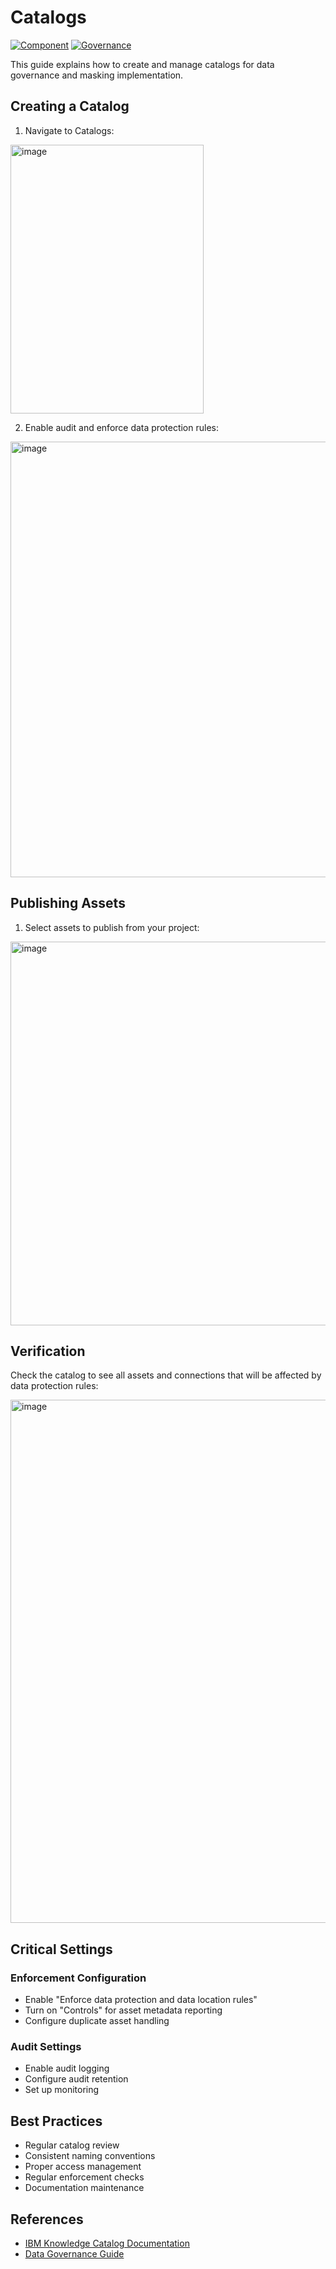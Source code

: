 # Catalogs

[![Component](https://img.shields.io/badge/Component-Catalogs-blue)](https://cloud.ibm.com/docs/data-catalog)
[![Governance](https://img.shields.io/badge/Governance-Data-green)](https://www.ibm.com/products/watsonx-data)

This guide explains how to create and manage catalogs for data governance and masking implementation.

## Creating a Catalog

1. Navigate to Catalogs:

<img width="309" height="430" alt="image" src="https://github.com/user-attachments/assets/90b01339-87b4-4301-9dbf-f15caff10071" />

2. Enable audit and enforce data protection rules:

<img width="1510" height="697" alt="image" src="https://github.com/user-attachments/assets/0a75283c-ccfe-4b60-b0e8-7900a1d1315e" />

## Publishing Assets

1. Select assets to publish from your project:

<img width="1804" height="614" alt="image" src="https://github.com/user-attachments/assets/860953b6-cad5-4c47-9c49-c74eae92fad1" />

## Verification

Check the catalog to see all assets and connections that will be affected by data protection rules:

<img width="1777" height="837" alt="image" src="https://github.com/user-attachments/assets/e330fb0f-4570-491b-97dd-ab37a92d35ac" />

## Critical Settings

### Enforcement Configuration
- Enable "Enforce data protection and data location rules"
- Turn on "Controls" for asset metadata reporting
- Configure duplicate asset handling

### Audit Settings
- Enable audit logging
- Configure audit retention
- Set up monitoring

## Best Practices

- Regular catalog review
- Consistent naming conventions
- Proper access management
- Regular enforcement checks
- Documentation maintenance

## References

- [IBM Knowledge Catalog Documentation](https://cloud.ibm.com/docs/data-catalog)
- [Data Governance Guide](https://cloud.ibm.com/docs/data-catalog?topic=data-catalog-governance)